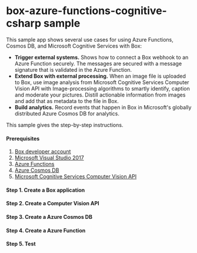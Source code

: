 # box-azure-functions-cognitive-csharp sample

This sample app shows several use cases for using Azure Functions, Cosmos DB, and Microsoft Cognitive Services with Box:

* **Trigger external systems.**  Shows how to connect a Box webhook to an Azure Function securely. The messages are secured with a message signature that is validated in the Azure Function.
* **Extend Box with external processing.**  When an image file is uploaded to Box, use image analysis from Microsoft Cognitive Services Computer Vision API with Image-processing algorithms to smartly identify, caption and moderate your pictures. Distill actionable information from images and add that as metadata to the file in Box.
* **Build analytics.**  Record events that happen in Box in Microsoft's globally distributed Azure Cosmos DB for analytics.

This sample gives the step-by-step instructions.

#### Prerequisites
1. [Box developer account](https://developer.box.com/)
2. [Microsoft Visual Studio 2017](https://www.visualstudio.com/downloads/)
3. [Azure Functions](https://azure.microsoft.com/en-us/services/functions/)
4. [Azure Cosmos DB](https://docs.microsoft.com/en-us/azure/cosmos-db/introduction)
5. [Microsoft Cognitive Services Computer Vision API](https://azure.microsoft.com/en-us/services/cognitive-services/computer-vision/)

#### Step 1. Create a Box application
#### Step 2. Create a Computer Vision API
#### Step 3. Create a Azure Cosmos DB
#### Step 4. Create a Azure Function
#### Step 5. Test